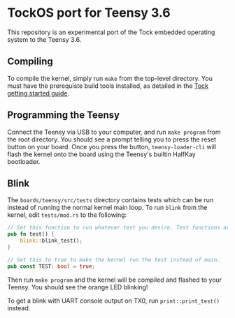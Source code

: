# TockOS port for Teensy 3.6

This repository is an experimental port of the Tock embedded operating system to
the Teensy 3.6.

## Compiling

To compile the kernel, simply run `make` from the top-level directory. You must
have the prerequiste build tools installed, as detailed in the
[Tock getting started guide](https://github.com/helena-project/tock/blob/master/doc/Getting_Started.md).

## Programming the Teensy

Connect the Teensy via USB to your computer, and run `make program` from the
root directory. You should see a prompt telling you to press the reset button on
your board. Once you press the button, `teensy-loader-cli` will flash the kernel
onto the board using the Teensy's builtin HalfKay bootloader.

## Blink

The `boards/teensy/src/tests` directory contains tests which can be run instead of running
the normal kernel main loop. To run `blink` from the kernel, edit
`tests/mod.rs` to the following:

```rust
// Set this function to run whatever test you desire. Test functions are named XXX_test by convention.
pub fn test() {
    blink::blink_test();
}

// Set this to true to make the kernel run the test instead of main.
pub const TEST: bool = true;
```

Then run `make program` and the kernel will be compiled and flashed to your
Teensy. You should see the orange LED blinking!

To get a blink with UART console output on TX0, run `print::print_test()` instead.
